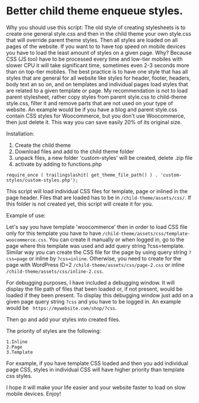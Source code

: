 # Better child theme enqueue styles.

Why you should use this script:
The old style of creating stylesheets is to create one general style.css and then in the child theme your own style.css that will override parent theme styles. Then all styles are loaded on all pages of the website. If you want to to have top speed on mobile devices you have to load the least amount of styles on a given page. Why? Because CSS (JS too) have to be processed every time and low-tier mobiles with slower CPU it will take significant time, sometimes even 2-3 seconds more than on top-tier mobiles. The best practice is to have one style that has all styles that are general for all website like styles for header, footer, headers, body text an so on, and on templates and individual pages load styles that are related to a given template or page. My recommendation is not to load parent stylesheet, rather copy styles from parent style.css to child-theme style.css, filter it and remove parts that are not used on your type of website. An example would be if you have a blog and parent style.css contain CSS styles for Woocommerce, but you don't use Woocommerce, then just delete it. This way you can save easily 20% of its original size. 

Installation:
1. Create the child theme
2. Download files and add to the child theme folder
3. unpack files, a new folder 'custom-styles' will be created, delete .zip file
3. activate by adding to functions.php 

```require_once ( trailingslashit( get_theme_file_path() ) . 'custom-styles/custom-styles.php');```

This script will load individual CSS files for template, page or inlined in the page header.
Files that are loaded has to be in ```/child-theme/assets/css/```. If this folder is not created yet, this script will create it for you.

Example of use:

Let's say you have template 'woocommerce' then in order to load CSS file only for this template you have to have ```/child-theme/assets/css/template-woocommerce.css```. You can create it manually or when logged in, go to the page where this template was used and add query string ?css=template. Similar way you can create the CSS file for the page by using query string ```?css=page``` or inline by ```?css=inline```. Otherwise, you need to create for the page with WordPress ID=2 ```/child-theme/assets/css/page-2.css``` or inline ```/child-theme/assets/css/inline-2.css```.

For debugging purposes, I have included a debugging window. It will display the file path of files that been loaded or, if not present, would be loaded if they been present. To display this debugging window just add on a given page query string ```?css``` and you have to be logged in. An example would be ``` https://mywebsite.com/shop/?css```.

Then go and add your styles into created files.

The priority of styles are the following:

```
1.Inline
2.Page
3.Template
```
For example, if you have template CSS loaded and then you add individual page CSS, styles in individual CSS will have higher priority than template css styles.

I hope it will make your life easier and your website faster to load on slow mobile devices.
Enjoy!
